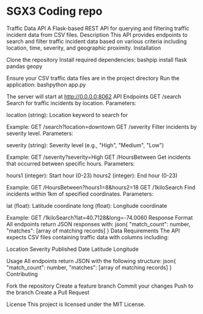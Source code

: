 # SGX3 Coding repo
Traffic Data API
A Flask-based REST API for querying and filtering traffic incident data from CSV files.
Description
This API provides endpoints to search and filter traffic incident data based on various criteria including location, time, severity, and geographic proximity.
Installation

Clone the repository
Install required dependencies:
bashpip install flask pandas geopy

Ensure your CSV traffic data files are in the project directory
Run the application:
bashpython app.py


The server will start at http://0.0.0.0:8062
API Endpoints
GET /search
Search for traffic incidents by location.
Parameters:

location (string): Location keyword to search for

Example:
GET /search?location=downtown
GET /severity
Filter incidents by severity level.
Parameters:

severity (string): Severity level (e.g., "High", "Medium", "Low")

Example:
GET /severity?severity=High
GET /HoursBetween
Get incidents that occurred between specific hours.
Parameters:

hours1 (integer): Start hour (0-23)
hours2 (integer): End hour (0-23)

Example:
GET /HoursBetween?hours1=8&hours2=18
GET /1kiloSearch
Find incidents within 1km of specified coordinates.
Parameters:

lat (float): Latitude coordinate
long (float): Longitude coordinate

Example:
GET /1kiloSearch?lat=40.7128&long=-74.0060
Response Format
All endpoints return JSON responses with:
json{
  "match_count": number,
  "matches": [array of matching records]
}
Data Requirements
The API expects CSV files containing traffic data with columns including:

Location
Severity
Published Date
Latitude
Longitude

Usage
All endpoints return JSON with the following structure:
json{
  "match_count": number,
  "matches": [array of matching records]
}
Contributing

Fork the repository
Create a feature branch
Commit your changes
Push to the branch
Create a Pull Request

License
This project is licensed under the MIT License.
